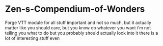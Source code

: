 # Zen-s-Compendium-of-Wonders
Forge VTT module for all stuff important and not so much, but it actually matter like you should care, but you know do whatever you want i'm not telling you what to do but you probably should actually look into it there is a lot of interesting stuff even 
